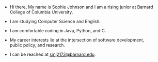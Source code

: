 
- Hi there, My name is Sophie Johnson and I am a rising junior at Barnard College of Columbia University.
- I am studying Computer Science and English.
- I am comfortable coding in Java, Python, and C. 
- My career interests lie at the intersection of software development, public policy, and research.

- I can be reached at smj2173@barnard.edu.
